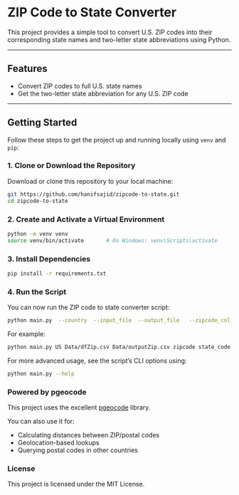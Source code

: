 # ZIP Code to State Converter

This project provides a simple tool to convert U.S. ZIP codes into their corresponding state names and two-letter state abbreviations using Python.

---

## Features

- Convert ZIP codes to full U.S. state names
- Get the two-letter state abbreviation for any U.S. ZIP code
---

## Getting Started

Follow these steps to get the project up and running locally using `venv` and `pip`:

### 1. Clone or Download the Repository

Download or clone this repository to your local machine:

```bash
git https://github.com/hanifsajid/zipcode-to-state.git
cd zipcode-to-state
```

### 2. Create and Activate a Virtual Environment

```bash
python -m venv venv
source venv/bin/activate       # On Windows: venv\Scripts\activate
```

### 3. Install Dependencies

```bash
pip install -r requirements.txt
```

### 4. Run the Script
You can now run the ZIP code to state converter script:

```bash
python main.py  --country  --input_file  --output_file   --zipcode_col  --state_code_col --state_col
```
For example: 

```bash
python main.py US Data/dfZip.csv Data/outputZip.csv zipcode state_code state
```

For more advanced usage, see the script’s CLI options using:

```bash
python main.py --help
```

### Powered by pgeocode

This project uses the excellent [pgeocode](https://pypi.org/project/pgeocode/) library.

You can also use it for:

- Calculating distances between ZIP/postal codes
- Geolocation-based lookups
- Querying postal codes in other countries

### License

This project is licensed under the MIT License.
